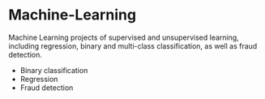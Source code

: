 # Machine-Learning
Machine Learning projects of supervised and unsupervised learning, including regression, binary and multi-class classification, as well as fraud detection.

* Binary classification
* Regression
* Fraud detection
